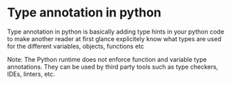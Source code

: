 # Type annotation in python
Type annotation in python is basically adding type hints in your python code to
make another reader at first glance explicitely know what types are used for the
different variables, objects, functions etc

Note: The Python runtime does not enforce function and variable type annotations.
They can be used by third party tools such as type checkers, IDEs, linters, etc.

